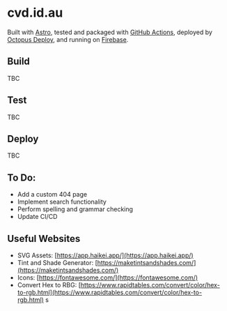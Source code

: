 # cvd.id.au

Built with [Astro](https://astro.build/), tested and packaged with [GitHub Actions](https://github.com/features/actions), deployed by [Octopus Deploy](https://octopus.com/), and running on [Firebase](https://firebase.google.com/).

## Build

TBC

## Test

TBC

## Deploy

TBC

## To Do:

- Add a custom 404 page
- Implement search functionality
- Perform spelling and grammar checking
- Update CI/CD

## Useful Websites

- SVG Assets: [https://app.haikei.app/](https://app.haikei.app/)
- Tint and Shade Generator: [https://maketintsandshades.com/](https://maketintsandshades.com/)
- Icons: [https://fontawesome.com/](https://fontawesome.com/)
- Convert Hex to RBG: [https://www.rapidtables.com/convert/color/hex-to-rgb.html](https://www.rapidtables.com/convert/color/hex-to-rgb.html)
s
